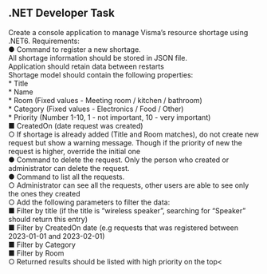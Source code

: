 <h2>.NET Developer Task</h2>
<p>Create a console application to manage Visma’s resource shortage using .NET6. Requirements: </br>
● Command to register a new shortage. </br>
 All shortage information should be stored in JSON file. </br>
 Application should retain data between restarts</br>
 Shortage model should contain the following properties:</br>
    * Title</br>
    * Name</br>
    * Room (Fixed values - Meeting room / kitchen / bathroom)</br>
    * Category (Fixed values - Electronics / Food / Other)</br>
    * Priority (Number 1-10, 1 - not important, 10 - very important)</br>   
■ CreatedOn (date request was created)</br>
○ If shortage is already added (Title and Room matches), do not  create new request but show a warning message. Though if the priority of new the request is higher, override the initial one</br>
● Command to delete the request. Only the person who created or administrator can delete the request.</br>
● Command to list all the requests. </br>
○ Administrator can see all the requests, other users are able to see only the ones they created</br>
○ Add the following parameters to filter the data:</br>
■ Filter by title (if the title is “wireless speaker”, searching  for “Speaker” should return this entry)</br>
■ Filter by CreatedOn date (e.g requests that was  registered between 2023-01-01 and 2023-02-01)</br>
■ Filter by Category</br>
■ Filter by Room</br>
○ Returned results should be listed with high priority on the top<</br></p>
